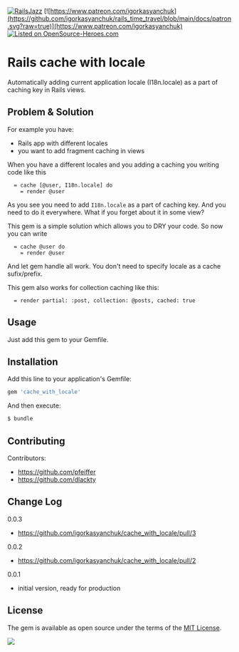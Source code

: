 [![RailsJazz](https://github.com/igorkasyanchuk/rails_time_travel/blob/main/docs/my_other.svg?raw=true)](https://www.railsjazz.com)
[![https://www.patreon.com/igorkasyanchuk](https://github.com/igorkasyanchuk/rails_time_travel/blob/main/docs/patron.svg?raw=true)](https://www.patreon.com/igorkasyanchuk)
[![Listed on OpenSource-Heroes.com](https://opensource-heroes.com/badge-v1.svg)](https://opensource-heroes.com/r/igorkasyanchuk/cache_with_locale)

# Rails cache with locale
Automatically adding current application locale (I18n.locale) as a part of caching key in Rails views.

## Problem & Solution
For example you have:
- Rails app with different locales
- you want to add fragment caching in views

When you have a different locales and you adding a caching you writing code like this

```
  = cache [@user, I18n.locale] do
    = render @user
```

As you see you need to add `I18n.locale` as a part of caching key. And you need to do it everywhere. What if you forget about it in some view?

This gem is a simple solution which allows you to DRY your code. So now you can write

```
  = cache @user do
    = render @user
```

And let gem handle all work. You don't need to specify locale as a cache sufix/prefix.

This gem also works for collection caching like this:

```
  = render partial: :post, collection: @posts, cached: true
```

## Usage
Just add this gem to your Gemfile.

## Installation
Add this line to your application's Gemfile:

```ruby
gem 'cache_with_locale'
```

And then execute:
```bash
$ bundle
```

## Contributing

Contributors:


- https://github.com/pfeiffer
- https://github.com/dlackty

## Change Log

0.0.3

- https://github.com/igorkasyanchuk/cache_with_locale/pull/3

0.0.2

- https://github.com/igorkasyanchuk/cache_with_locale/pull/2

0.0.1

- initial version, ready for production

## License
The gem is available as open source under the terms of the [MIT License](https://opensource.org/licenses/MIT).

[<img src="https://github.com/igorkasyanchuk/rails_time_travel/blob/main/docs/more_gems.png?raw=true"
/>](https://www.railsjazz.com/?utm_source=github&utm_medium=bottom&utm_campaign=cache_with_locale)
